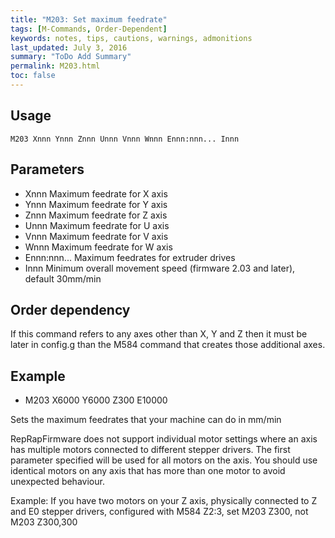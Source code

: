 ```yaml
---
title: "M203: Set maximum feedrate" 
tags: [M-Commands, Order-Dependent]
keywords: notes, tips, cautions, warnings, admonitions
last_updated: July 3, 2016
summary: "ToDo Add Summary"
permalink: M203.html
toc: false
---
```



## Usage ##
```
M203 Xnnn Ynnn Znnn Unnn Vnnn Wnnn Ennn:nnn... Innn
```

## Parameters ##

+ Xnnn Maximum feedrate for X axis
+ Ynnn Maximum feedrate for Y axis
+ Znnn Maximum feedrate for Z axis
+ Unnn Maximum feedrate for U axis
+ Vnnn Maximum feedrate for V axis
+ Wnnn Maximum feedrate for W axis
+ Ennn:nnn... Maximum feedrates for extruder drives
+ Innn Minimum overall movement speed (firmware 2.03 and later), default 30mm/min

## Order dependency ##

If this command refers to any axes other than X, Y and Z then it must be later in config.g than the M584 command that creates those additional axes.

## Example ##

+ M203 X6000 Y6000 Z300 E10000

Sets the maximum feedrates that your machine can do in mm/min

RepRapFirmware does not support individual motor settings where an axis has multiple motors connected to different stepper drivers. The first parameter specified will be used for all motors on the axis. You should use identical motors on any axis that has more than one motor to avoid unexpected behaviour.

Example: If you have two motors on your Z axis, physically connected to Z and E0 stepper drivers, configured with M584 Z2:3, set M203 Z300, not M203 Z300,300
